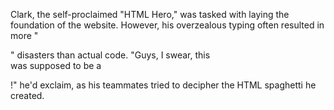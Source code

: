 Clark, the self-proclaimed "HTML Hero," was tasked with laying the foundation of the website. However, his overzealous typing often resulted in more "<div>" disasters than actual code. "Guys, I swear, this <div> was supposed to be a <p>!" he'd exclaim, as his teammates tried to decipher the HTML spaghetti he created.